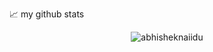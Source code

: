 
📈 my github stats

<p align="center"> <img src="https://github-readme-stats.vercel.app/api?username=FinnSetchell&show_icons=true&theme=gotham" alt="abhisheknaiidu" />
